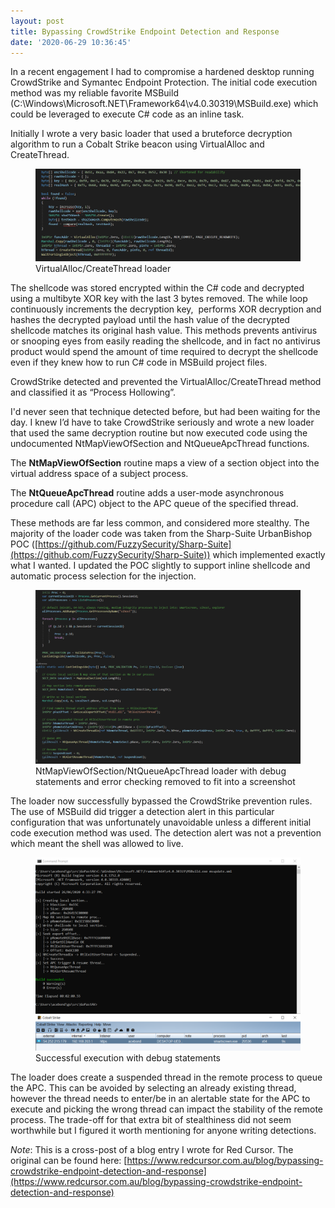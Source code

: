 ```yaml
---
layout: post
title: Bypassing CrowdStrike Endpoint Detection and Response
date: '2020-06-29 10:36:45'
---
```


In a recent engagement I had to compromise a hardened desktop running CrowdStrike and Symantec Endpoint Protection. The initial code execution method was my reliable favorite MSBuild (C:\Windows\Microsoft.NET\Framework64\v4.0.30319\MSBuild.exe) which could be leveraged to execute C# code as an inline task.

Initially I wrote a very basic loader that used a bruteforce decryption algorithm to run a Cobalt Strike beacon using VirtualAlloc and CreateThread.

<figure class="kg-card kg-image-card kg-width-wide kg-card-hascaption"><img src="/images/2020/06/2020-06-26_15-03-57.png" class="kg-image" alt loading="lazy"><figcaption>VirtualAlloc/CreateThread loader</figcaption></figure>

The shellcode was stored encrypted within the C# code and decrypted using a multibyte XOR key with the last 3 bytes removed. The while loop continuously increments the decryption key, &nbsp;performs XOR decryption and hashes the decrypted payload until the hash value of the decrypted shellcode matches its original hash value. This methods prevents antivirus or snooping eyes from easily reading the shellcode, and in fact no antivirus product would spend the amount of time required to decrypt the shellcode even if they knew how to run C# code in MSBuild project files.

CrowdStrike detected and prevented the VirtualAlloc/CreateThread method and classified it as “Process Hollowing”.

I'd never seen that technique detected before, but had been waiting for the day. I knew I’d have to take CrowdStrike seriously and wrote a new loader that used the same decryption routine but now executed code using the undocumented NtMapViewOfSection and NtQueueApcThread functions.

The **NtMapViewOfSection** routine maps a view of a section object into the virtual address space of a subject process.

The **NtQueueApcThread** routine adds a user-mode asynchronous procedure call (APC) object to the APC queue of the specified thread.

These methods are far less common, and considered more stealthy. The majority of the loader code was taken from the Sharp-Suite UrbanBishop POC ([https://github.com/FuzzySecurity/Sharp-Suite](https://github.com/FuzzySecurity/Sharp-Suite)) which implemented exactly what I wanted. I updated the POC slightly to support inline shellcode and automatic process selection for the injection.

<figure class="kg-card kg-image-card kg-width-wide kg-card-hascaption"><img src="/images/2020/06/2020-06-26_16-06-09.png" class="kg-image" alt loading="lazy"><figcaption>NtMapViewOfSection/NtQueueApcThread loader with debug statements and error checking removed to fit into a screenshot</figcaption></figure>

The loader now successfully bypassed the CrowdStrike prevention rules. The use of MSBuild did trigger a detection alert in this particular configuration that was unfortunately unavoidable unless a different initial code execution method was used. The detection alert was not a prevention which meant the shell was allowed to live.

<figure class="kg-card kg-image-card kg-width-wide kg-card-hascaption"><img src="/images/2020/06/nasty-loader-1.png" class="kg-image" alt loading="lazy"><figcaption>Successful execution with debug statements</figcaption></figure>

The loader does create a suspended thread in the remote process to queue the APC. This can be avoided by selecting an already existing thread, however the thread needs to enter/be in an alertable state for the APC to execute and picking the wrong thread can impact the stability of the remote process. The trade-off for that extra bit of stealthiness did not seem worthwhile but I figured it worth mentioning for anyone writing detections.

_Note_: This is a cross-post of a blog entry I wrote for Red Cursor. The original can be found here: [https://www.redcursor.com.au/blog/bypassing-crowdstrike-endpoint-detection-and-response](https://www.redcursor.com.au/blog/bypassing-crowdstrike-endpoint-detection-and-response)

